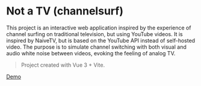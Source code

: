 # Not a TV (channelsurf)

This project is an interactive web application inspired by the experience of channel surfing on traditional television, but using YouTube videos. It is inspired by NaiveTV, but is based on the YouTube API instead of self-hosted video. The purpose is to simulate channel switching with both visual and audio white noise between videos, evoking the feeling of analog TV.

> Project created with Vue 3 + Vite.

[Demo](https://dev.eypacha.com/notv)

